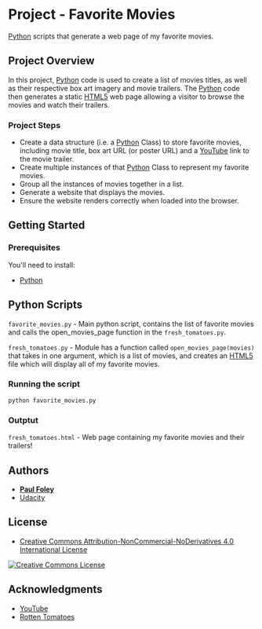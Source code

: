 # Project - Favorite Movies

[Python](https://www.python.org/) scripts that generate a web page of my favorite movies.


## Project Overview

In this project, [Python](https://www.python.org/) code is used to create a list of movies titles, as well as their respective box art imagery and movie trailers. The [Python](https://www.python.org/) code then generates a static [HTML5](https://www.w3schools.com/html/html5_intro.asp) web page allowing a visitor to browse the movies and watch their trailers.


### Project Steps

* Create a data structure (i.e. a [Python](https://www.python.org/) Class) to store favorite movies, including movie title, box art URL (or poster URL) and a [YouTube](https://www.youtube.com/) link to the movie trailer.
* Create multiple instances of that [Python](https://www.python.org/) Class to represent my favorite movies.
* Group all the instances of movies together in a list.
* Generate a website that displays the movies.
* Ensure the website renders correctly when loaded into the browser.


## Getting Started

### Prerequisites

You'll need to install:

* [Python](https://www.python.org/)


## Python Scripts

`favorite_movies.py` - Main python script, contains the list of favorite movies and calls the open_movies_page function in the `fresh_tomatoes.py`.

`fresh_tomatoes.py` - Module has a function called `open_movies_page(movies)` that takes in one argument, which is a list of movies, and creates an [HTML5](https://www.w3schools.com/html/html5_intro.asp) file which will display all of my favorite movies.

### Running the script

`python favorite_movies.py`

### Outptut

`fresh_tomatoes.html` - Web page containing my favorite movies and their trailers!

## Authors

* **[Paul Foley](https://github.com/paulfoley)**
* [Udacity](https://www.udacity.com/)


## License

* <a rel="license" href="https://creativecommons.org/licenses/by-nc-nd/4.0/"> Creative Commons Attribution-NonCommercial-NoDerivatives 4.0 International License</a>

<a rel="license" href="https://creativecommons.org/licenses/by-nc-nd/4.0/">
	<img alt="Creative Commons License" style="border-width:0" src="https://i.creativecommons.org/l/by-nc-nd/4.0/88x31.png" />
</a>


## Acknowledgments

* [YouTube](https://www.youtube.com/)
* [Rotten Tomatoes](https://www.rottentomatoes.com/)
